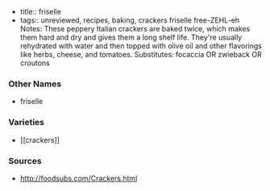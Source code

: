 - title:: friselle
- tags:: unreviewed, recipes, baking, crackers
friselle free-ZEHL-eh Notes: These peppery Italian crackers are baked twice, which makes them hard and dry and gives them a long shelf life. They're usually rehydrated with water and then topped with olive oil and other flavorings like herbs, cheese, and tomatoes. Substitutes: focaccia OR zwieback OR croutons

### Other Names

* friselle

### Varieties

* [[crackers]]

### Sources
* http://foodsubs.com/Crackers.html
